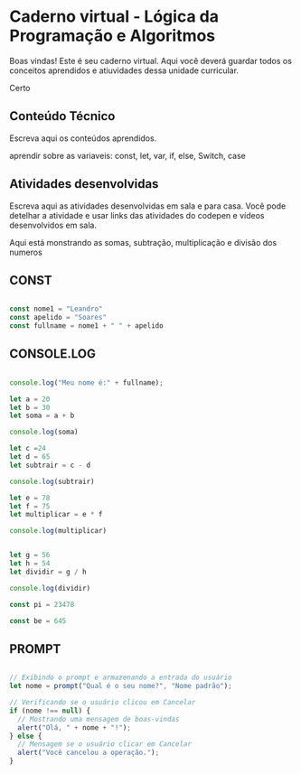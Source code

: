 
# Caderno virtual - Lógica da Programação e Algoritmos
Boas vindas! Este é seu caderno virtual. Aqui você deverá guardar todos os conceitos aprendidos e atiuvidades dessa unidade curricular. 

Certo

## Conteúdo Técnico
Escreva aqui os conteúdos aprendidos.

aprendir sobre as variaveis: const, let, var, if, else, Switch, case

## Atividades desenvolvidas
Escreva aqui as atividades desenvolvidas em sala e para casa. Você pode detelhar a atividade e usar links das atividades do codepen e vídeos desenvolvidos em sala. 

Aqui está monstrando as somas, subtração, multiplicação e divisão dos numeros

 ## CONST

 
````js

const nome1 = "Leandro"
const apelido = "Soares"
const fullname = nome1 + " " + apelido
````


## CONSOLE.LOG

````js

console.log("Meu nome é:" + fullname);

let a = 20
let b = 30 
let soma = a + b

console.log(soma)

let c =24
let d = 65
let subtrair = c - d

console.log(subtrair)

let e = 78
let f = 75
let multiplicar = e * f

console.log(multiplicar)


let g = 56
let h = 54
let dividir = g / h

console.log(dividir)

const pi = 23478

const be = 645
````


## PROMPT

````js

// Exibindo o prompt e armazenando a entrada do usuário
let nome = prompt("Qual é o seu nome?", "Nome padrão");

// Verificando se o usuário clicou em Cancelar
if (nome !== null) {
  // Mostrando uma mensagem de boas-vindas
  alert("Olá, " + nome + "!");
} else {
  // Mensagem se o usuário clicar em Cancelar
  alert("Você cancelou a operação.");
}



````

